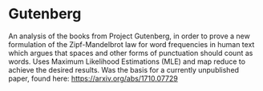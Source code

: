 # Gutenberg

An analysis of the books from Project Gutenberg, in order to prove a new formulation of the Zipf-Mandelbrot law for
word frequencies in human text which argues that spaces and other forms of punctuation should count as words. Uses Maximum Likelihood Estimations (MLE) and map reduce to achieve the desired results.
Was the basis for a currently unpublished paper, found here:
https://arxiv.org/abs/1710.07729
